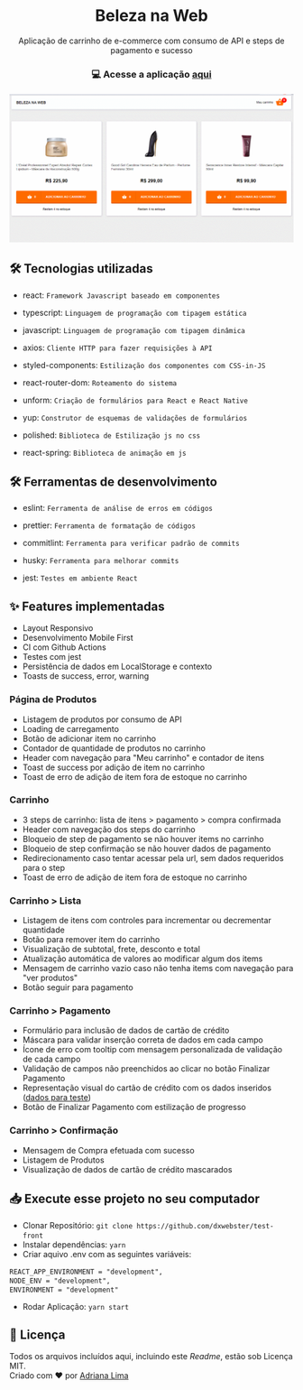 <h1 align=center> Beleza na Web</h1>

<p align=center> Aplicação de carrinho de e-commerce com consumo de API e steps de pagamento e sucesso

<h3 align=center>

💻 **Acesse a aplicação [aqui](https://dxwebster.github.io/test-front/)**

</h3>

<p align=center>

<h5 align=center>
<img src="readme/Home.gif" width=600><br>

</h5>

</p>


## 🛠 Tecnologias utilizadas

- react: `Framework Javascript baseado em componentes`

- typescript: `Linguagem de programação com tipagem estática`

- javascript: `Linguagem de programação com tipagem dinâmica`

- axios: `Cliente HTTP para fazer requisições à API`

- styled-components: `Estilização dos componentes com CSS-in-JS`

- react-router-dom: `Roteamento do sistema`

- unform: `Criação de formulários para React e React Native`

- yup: `Construtor de esquemas de validações de formulários`

- polished: `Biblioteca de Estilização js no css`

- react-spring: `Biblioteca de animação em js`

## 🛠 Ferramentas de desenvolvimento

- eslint: `Ferramenta de análise de erros em códigos`

- prettier: `Ferramenta de formatação de códigos`

- commitlint: `Ferramenta para verificar padrão de commits`

- husky: `Ferramenta para melhorar commits`

- jest: `Testes em ambiente React`

## ✨ Features implementadas

- Layout Responsivo
- Desenvolvimento Mobile First
- CI com Github Actions
- Testes com jest
- Persistência de dados em LocalStorage e contexto
- Toasts de success, error, warning
### Página de Produtos
- Listagem de produtos por consumo de API
- Loading de carregamento
- Botão de adicionar item no carrinho
- Contador de quantidade de produtos no carrinho
- Header com navegação para "Meu carrinho" e contador de itens
- Toast de success por adição de item no carrinho
- Toast de erro de adição de item fora de estoque no carrinho
### Carrinho
- 3 steps de carrinho: lista de itens > pagamento > compra confirmada
- Header com navegação dos steps do carrinho
- Bloqueio de step de pagamento se não houver items no carrinho
- Bloqueio de step confirmação se não houver dados de pagamento
- Redirecionamento caso tentar acessar pela url, sem dados requeridos para o step
- Toast de erro de adição de item fora de estoque no carrinho
### Carrinho > Lista
- Listagem de itens com controles para incrementar ou decrementar quantidade
- Botão para remover item do carrinho
- Visualização de subtotal, frete, desconto e total
- Atualização automática de valores ao modificar algum dos items
- Mensagem de carrinho vazio caso não tenha items com navegação para "ver produtos"
- Botão seguir para pagamento
### Carrinho > Pagamento
- Formulário para inclusão de dados de cartão de crédito
- Máscara para validar inserção correta de dados em cada campo
- Ícone de erro com tooltip com mensagem personalizada de validação de cada campo
- Validação de campos não preenchidos ao clicar no botão Finalizar Pagamento
- Representação visual do cartão de crédito com os dados inseridos ([dados para teste](https://docs.moip.com.br/docs/cartoes-de-credito-para-teste))
- Botão de Finalizar Pagamento com estilização de progresso
### Carrinho > Confirmação
- Mensagem de Compra efetuada com sucesso
- Listagem de Produtos
- Visualização de dados de cartão de crédito mascarados
## 📥 Execute esse projeto no seu computador

- Clonar Repositório: `git clone https://github.com/dxwebster/test-front`
- Instalar dependências: `yarn`
- Criar aquivo .env com as seguintes variáveis:
```
REACT_APP_ENVIRONMENT = "development",
NODE_ENV = "development",
ENVIRONMENT = "development"
```
- Rodar Aplicação: `yarn start`

## 📕 Licença

Todos os arquivos incluídos aqui, incluindo este _Readme_, estão sob Licença MIT.<br>
Criado com ❤ por [Adriana Lima](https://github.com/dxwebster)
